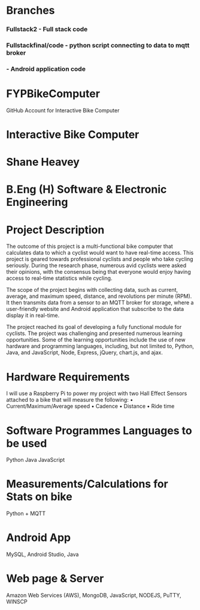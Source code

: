 # Branches
### Fullstack2 - Full stack code
### Fullstackfinal/code - python script connecting to data to mqtt broker
###  - Android application code


# FYPBikeComputer
GitHub Account for Interactive Bike Computer
 
# Interactive Bike Computer
# Shane Heavey
# B.Eng (H) Software & Electronic Engineering

# Project Description
The outcome of this project is a multi-functional bike computer that calculates data to which a cyclist would want to have real-time access.  This project is geared towards professional cyclists and people who take cycling seriously.  During the research phase, numerous avid cyclists were asked their opinions, with the consensus being that everyone would enjoy having access to real-time statistics while cycling.

The scope of the project begins with collecting data, such as current, average, and maximum speed, distance, and revolutions per minute (RPM).  It then transmits data from a sensor to an MQTT broker for storage, where a user-friendly website and Android application that subscribe to the data display it in real-time.

The project reached its goal of developing a fully functional module for cyclists.  The project was challenging and presented numerous learning opportunities.  Some of the learning opportunities include the use of new hardware and programming languages, including, but not limited to, Python, Java, and JavaScript, Node, Express, jQuery, chart.js, and ajax.


# Hardware Requirements

I will use a Raspberry Pi to power my project with two Hall Effect Sensors attached to a bike that will measure the following: 
•	Current/Maximum/Average speed
•	Cadence
•	Distance
•	Ride time



# Software Programmes Languages to be used
Python
Java
JavaScript
# Measurements/Calculations for Stats on bike
Python + MQTT
# Android App    
MySQL, Android Studio, Java
# Web page & Server
Amazon Web Services (AWS), MongoDB, JavaScript, NODEJS, PuTTY, WINSCP


 
 

